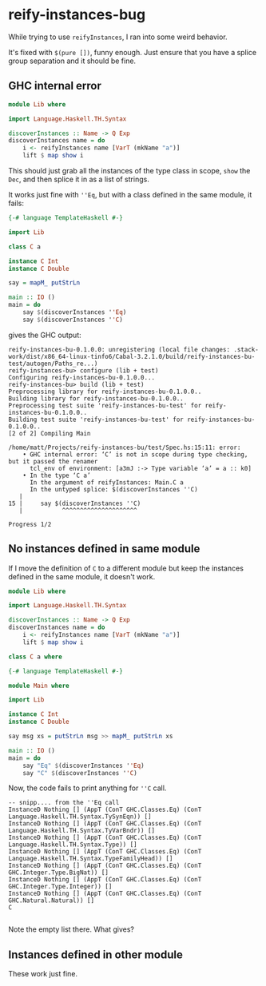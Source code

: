 # reify-instances-bug

While trying to use `reifyInstances`, I ran into some weird behavior.

It's fixed with `$(pure [])`, funny enough. Just ensure that you have a splice group separation and it should be fine.

## GHC internal error

```haskell
module Lib where

import Language.Haskell.TH.Syntax

discoverInstances :: Name -> Q Exp
discoverInstances name = do
    i <- reifyInstances name [VarT (mkName "a")]
    lift $ map show i
```

This should just grab all the instances of the type class in scope, `show` the `Dec`, and then splice it in as a list of strings.

It works just fine with `''Eq`, but with a class defined in the same module, it fails:

```haskell
{-# language TemplateHaskell #-}

import Lib

class C a

instance C Int
instance C Double

say = mapM_ putStrLn

main :: IO ()
main = do
    say $(discoverInstances ''Eq)
    say $(discoverInstances ''C)

```

gives the GHC output:

```
reify-instances-bu-0.1.0.0: unregistering (local file changes: .stack-work/dist/x86_64-linux-tinfo6/Cabal-3.2.1.0/build/reify-instances-bu-test/autogen/Paths_re...)
reify-instances-bu> configure (lib + test)
Configuring reify-instances-bu-0.1.0.0...
reify-instances-bu> build (lib + test)
Preprocessing library for reify-instances-bu-0.1.0.0..
Building library for reify-instances-bu-0.1.0.0..
Preprocessing test suite 'reify-instances-bu-test' for reify-instances-bu-0.1.0.0..
Building test suite 'reify-instances-bu-test' for reify-instances-bu-0.1.0.0..
[2 of 2] Compiling Main
            
/home/matt/Projects/reify-instances-bu/test/Spec.hs:15:11: error:
    • GHC internal error: ‘C’ is not in scope during type checking, but it passed the renamer
      tcl_env of environment: [a3mJ :-> Type variable ‘a’ = a :: k0]
    • In the type ‘C a’
      In the argument of reifyInstances: Main.C a
      In the untyped splice: $(discoverInstances ''C)
   |        
15 |     say $(discoverInstances ''C)
   |           ^^^^^^^^^^^^^^^^^^^^^
            
Progress 1/2
```

## No instances defined in same module

If I move the definition of `C` to a different module but keep the instances defined in the same module, it doesn't work.

```haskell
module Lib where

import Language.Haskell.TH.Syntax

discoverInstances :: Name -> Q Exp
discoverInstances name = do
    i <- reifyInstances name [VarT (mkName "a")]
    lift $ map show i

class C a where

{-# language TemplateHaskell #-}

module Main where

import Lib

instance C Int
instance C Double

say msg xs = putStrLn msg >> mapM_ putStrLn xs

main :: IO ()
main = do
    say "Eq" $(discoverInstances ''Eq)
    say "C" $(discoverInstances ''C)
```

Now, the code fails to print anything for `''C` call.


```
-- snipp.... from the ''Eq call
InstanceD Nothing [] (AppT (ConT GHC.Classes.Eq) (ConT Language.Haskell.TH.Syntax.TySynEqn)) []
InstanceD Nothing [] (AppT (ConT GHC.Classes.Eq) (ConT Language.Haskell.TH.Syntax.TyVarBndr)) []
InstanceD Nothing [] (AppT (ConT GHC.Classes.Eq) (ConT Language.Haskell.TH.Syntax.Type)) []
InstanceD Nothing [] (AppT (ConT GHC.Classes.Eq) (ConT Language.Haskell.TH.Syntax.TypeFamilyHead)) []
InstanceD Nothing [] (AppT (ConT GHC.Classes.Eq) (ConT GHC.Integer.Type.BigNat)) []
InstanceD Nothing [] (AppT (ConT GHC.Classes.Eq) (ConT GHC.Integer.Type.Integer)) []
InstanceD Nothing [] (AppT (ConT GHC.Classes.Eq) (ConT GHC.Natural.Natural)) []
C
                         
```

Note the empty list there. What gives?

## Instances defined in other module

These work just fine.
